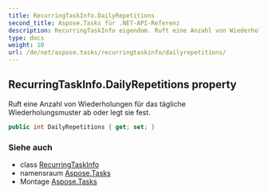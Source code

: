 ```yaml
---
title: RecurringTaskInfo.DailyRepetitions
second_title: Aspose.Tasks für .NET-API-Referenz
description: RecurringTaskInfo eigendom. Ruft eine Anzahl von Wiederholungen für das tägliche Wiederholungsmuster ab oder legt sie fest.
type: docs
weight: 10
url: /de/net/aspose.tasks/recurringtaskinfo/dailyrepetitions/
---
```

## RecurringTaskInfo.DailyRepetitions property

Ruft eine Anzahl von Wiederholungen für das tägliche Wiederholungsmuster ab oder legt sie fest.

```csharp
public int DailyRepetitions { get; set; }
```

### Siehe auch

* class [RecurringTaskInfo](../)
* namensraum [Aspose.Tasks](../../recurringtaskinfo/)
* Montage [Aspose.Tasks](../../../)


